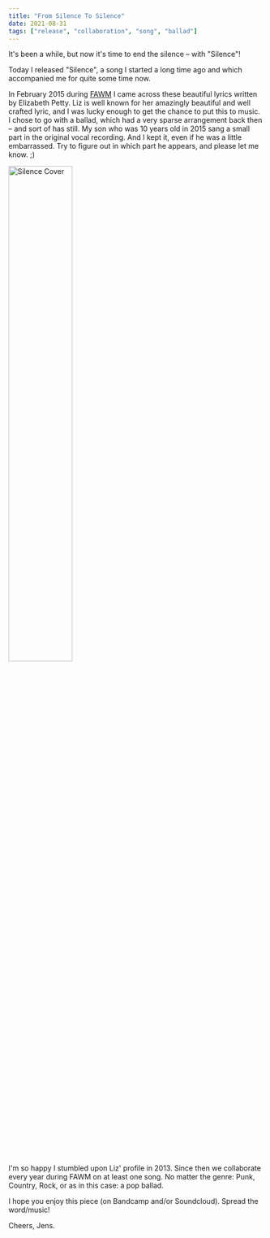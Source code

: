 ```yaml
---
title: "From Silence To Silence"
date: 2021-08-31
tags: ["release", "collaboration", "song", "ballad"]
---
```


It's been a while, but now it's time to end the silence – with "Silence"!

Today I released "Silence", a song I started a long time ago and which accompanied me for quite some time now.

In February 2015 during [FAWM](https://fawm.org) I came across
these beautiful lyrics written by Elizabeth Petty. Liz is well known for her amazingly beautiful and well crafted lyric, and I was lucky enough
to get the chance to put this to music. I chose to go with a ballad, which had a very sparse arrangement back then – and sort of has still.
My son who was 10 years old in 2015 sang a small part in the original vocal recording. And I kept it, even if he was a little embarrassed. 
Try to figure out in which part he appears, and please let me know. ;)

<img style="width: 50%;" src="/img/Cover-Silence-1000px.png" alt="Silence Cover">

I'm so happy I stumbled upon Liz' profile in 2013. Since then we collaborate every year during FAWM on at least one song. No matter 
the genre: Punk, Country, Rock, or as in this case: a pop ballad.

I hope you enjoy this piece (on Bandcamp and/or Soundcloud). Spread the word/music!

Cheers, Jens.
